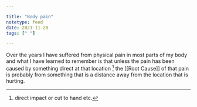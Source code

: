 ```yaml
---

title: "Body pain"
notetype: feed
date: 2021-11-20
tags: [" "]

---
```



Over the years I have suffered from physical pain in most parts of my body and what I have learned to remember is that unless the pain has been caused by something direct at that location [^1] the [[Root Cause]] of that pain is probably from something that is a distance away from the location that is hurting.


[^1]: direct impact or cut to hand etc.
